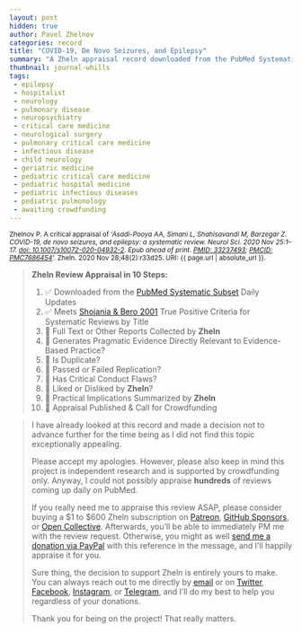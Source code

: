 ```yaml
---
layout: post
hidden: true
author: Pavel Zhelnov
categories: record
title: "COVID-19, De Novo Seizures, and Epilepsy"
summary: "A Zheln appraisal record downloaded from the PubMed Systematic Subset daily updates."
thumbnail: journal-whills
tags:
 - epilepsy
 - hospitalist
 - neurology
 - pulmonary disease
 - neuropsychiatry
 - critical care medicine
 - neurological surgery
 - pulmonary critical care medicine
 - infectious disease
 - child neurology
 - geriatric medicine
 - pediatric critical care medicine
 - pediatric hospital medicine
 - pediatric infectious diseases
 - pediatric pulmonology
 - awaiting crowdfunding
---
```


<small id="citation">Zhelnov P. A critical appraisal of _‘Asadi-Pooya AA, Simani L, Shahisavandi M, Barzegar Z. COVID-19, de novo seizures, and epilepsy: a systematic review. Neurol Sci. 2020 Nov 25:1–17. [doi: 10.1007/s10072-020-04932-2](https://doi.org/10.1007/s10072-020-04932-2). Epub ahead of print. [PMID: 33237493](https://pubmed.gov/33237493); [PMCID: PMC7686454](https://ncbi.nlm.nih.gov/pmc/PMC7686454)’._ Zheln. 2020 Nov 28;48(2):r33d25. URI: {{ page.url | absolute_url }}.</small>

> **Zheln Review Appraisal in 10 Steps:**
>
> 1. ✅ Downloaded from the [PubMed Systematic Subset](https://github.com/p1m-ortho/qs-global-ortho-search-queries/blob/global-sr-query/README.md) Daily Updates
> 2. ✅ Meets [Shojania & Bero 2001](https://www.researchgate.net/publication/11820967_Taking_Advantage_of_the_Explosion_of_Systematic_Reviews_An_Efficient_MEDLINE_Search_Strategy) True Positive Criteria for Systematic Reviews by Title
> 3. 🔄 Full Text or Other Reports Collected by **Zheln**
> 4. 🔄 Generates Pragmatic Evidence Directly Relevant to Evidence-Based Practice?
> 5. 🔄 Is Duplicate?
> 6. 🔄 Passed or Failed Replication?
> 7. 🔄 Has Critical Conduct Flaws?
> 8. 🔄 Liked or Disliked by **Zheln**?
> 9. 🔄 Practical Implications Summarized by **Zheln**
> 10. 🔄 Appraisal Published & Call for Crowdfunding

> I have already looked at this record and made a decision not to advance further for the time being as I did not find this topic exceptionally appealing.
>
> Please accept my apologies. However, please also keep in mind this project is independent research and is supported by crowdfunding only. Anyway, I could not possibly appraise **hundreds** of reviews coming up daily on PubMed.
> 
> If you really need me to appraise this review ASAP, please consider buying a $1 to $600 Zheln subscription on [Patreon](https://patreon.com/zheln), [GitHub Sponsors](https://github.com/sponsors/drzhelnov), or [Open Collective](https://opencollective.com/zheln). Afterwards, you’ll be able to immediately PM me with the review request. Otherwise, you might as well [send me a donation via PayPal](https://paypal.me/pjelnov) with this reference in the message, and I’ll happily appraise it for you.
> 
> Sure thing, the decision to support Zheln is entirely yours to make. You can always reach out to me directly by [email](mailto:pavel@zheln.com) or on [Twitter](https://twitter.com/drzhelnov), [Facebook](https://facebook.com/drzhelnov), [Instagram](https://instagram.com/igzheln), or [Telegram](https://t.me/drzhelnov), and I’ll do my best to help you regardless of your donations.
> 
> Thank you for being on the project! That really matters.

